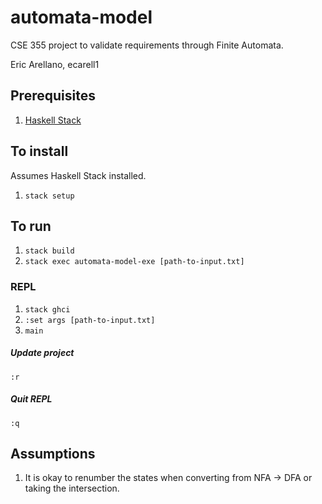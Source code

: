 # automata-model
CSE 355 project to validate requirements through Finite Automata.

Eric Arellano, ecarell1

## Prerequisites
1. [Haskell Stack](https://docs.haskellstack.org/en/stable/README/#how-to-install)

## To install
Assumes Haskell Stack installed.

1. `stack setup`

## To run
1. `stack build`
1. `stack exec automata-model-exe [path-to-input.txt]`

### REPL
1. `stack ghci`
1. `:set args [path-to-input.txt]`
1. `main`

##### Update project
`:r`

##### Quit REPL
`:q`

## Assumptions
1. It is okay to renumber the states when converting from NFA -> DFA or taking the intersection.
